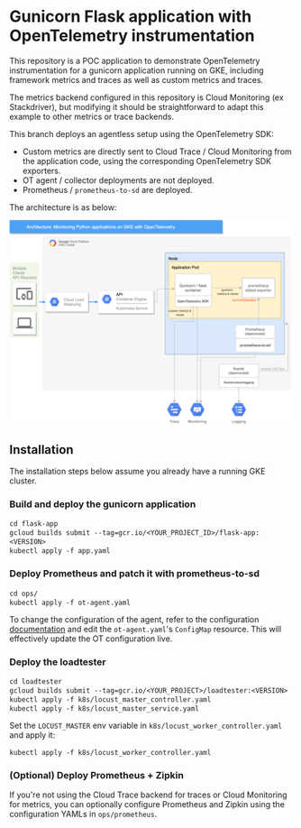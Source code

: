 # Gunicorn Flask application with OpenTelemetry instrumentation

This repository is a POC application to demonstrate OpenTelemetry instrumentation for a gunicorn application running on GKE, including framework metrics and traces as well as custom metrics and traces.

The metrics backend configured in this repository is Cloud Monitoring (ex Stackdriver), but modifying it should be straightforward to adapt this example to other metrics or trace backends.

This branch deploys an agentless setup using the OpenTelemetry SDK:

-   Custom metrics are directly sent to Cloud Trace / Cloud Monitoring from the application code, using the corresponding OpenTelemetry SDK exporters.
-   OT agent / collector deployments are not deployed.
-   Prometheus / `prometheus-to-sd` are deployed.

The architecture is as below:

![](gke_ot_4.png)

## Installation

The installation steps below assume you already have a running GKE cluster.

### Build and deploy the gunicorn application

    cd flask-app
    gcloud builds submit --tag=gcr.io/<YOUR_PROJECT_ID>/flask-app:<VERSION>
    kubectl apply -f app.yaml

### Deploy Prometheus and patch it with prometheus-to-sd

    cd ops/
    kubectl apply -f ot-agent.yaml

To change the configuration of the agent, refer to the configuration [documentation](https://opentelemetry.io/docs/collector/configuration/) and edit the `ot-agent.yaml`'s `ConfigMap` resource. This will effectively update the OT configuration live.

### Deploy the loadtester

    cd loadtester
    gcloud builds submit --tag=gcr.io/<YOUR_PROJECT>/loadtester:<VERSION>
    kubectl apply -f k8s/locust_master_controller.yaml
    kubectl apply -f k8s/locust_master_service.yaml

Set the `LOCUST_MASTER` env variable in `k8s/locust_worker_controller.yaml` and apply it:

    kubectl apply -f k8s/locust_worker_controller.yaml

### (Optional) Deploy Prometheus + Zipkin

If you're not using the Cloud Trace backend for traces or Cloud Monitoring for metrics, you can optionally configure Prometheus and Zipkin using the configuration YAMLs in `ops/prometheus`.
